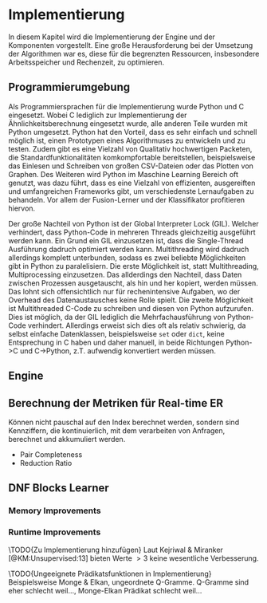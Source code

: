 # Implementierung

In diesem Kapitel wird die Implementierung der Engine und der Komponenten
vorgestellt. Eine große Herausforderung bei der Umsetzung der Algorithmen war
es, diese für die begrenzten Ressourcen, insbesondere Arbeitsspeicher und
Rechenzeit, zu optimieren.

## Programmierumgebung

Als Programmiersprachen für die Implementierung wurde Python und C eingesetzt.
Wobei C lediglich zur Implementierung der Ähnlichkeitsberechnung eingesetzt
wurde, alle anderen Teile wurden mit Python umgesetzt. Python hat den Vorteil,
dass es sehr einfach und schnell möglich ist, einen Prototypen eines
Algorithmuses zu entwickeln und zu testen. Zudem gibt es eine Vielzahl von
Qualitativ hochwertigen Packeten, die Standardfunktionalitäten komkompfortable
bereitstellen, beispielsweise das Einlesen und Schreiben von großen CSV-Dateien
oder das Plotten von Graphen. Des Weiteren wird Python im Maschine Learning
Bereich oft genutzt, was dazu führt, dass es eine Vielzahl von effizienten,
ausgereiften und umfangreichen Frameworks gibt, um verschiedenste Lernaufgaben
zu behandeln. Vor allem der Fusion-Lerner und der Klassifikator profitieren
hiervon.

Der große Nachteil von Python ist der Global Interpreter Lock (GIL). Welcher
verhindert, dass Python-Code in mehreren Threads gleichzeitig ausgeführt werden
kann. Ein Grund ein GIL einzusetzen ist, dass die Single-Thread Ausführung
dadruch optimiert werden kann. Multithreading wird dadruch allerdings komplett
unterbunden, sodass es zwei beliebte Möglichkeiten gibt in Python zu
paralelisiern. Die erste Möglichkeit ist, statt Multithreading, Multiprocessing
einzusetzen. Das allderdings den Nachteil, dass Daten zwischen Prozessen
ausgetauscht, als hin und her kopiert, werden müssen. Das lohnt sich
offensichtlich nur für rechenintensive Aufgaben, wo der Overhead des
Datenaustausches keine Rolle spielt. Die zweite Möglichkeit ist Multithreaded
C-Code zu schreiben und diesen von Python aufzurufen. Dies ist möglich, da der
GIL lediglich die Mehrfachausführung von Python-Code verhindert. Allerdings
erweist sich dies oft als relativ schwierig, da selbst einfache Datenklassen,
beispielsweise `set` oder `dict`, keine Entsprechung in C haben und daher
manuell, in beide Richtungen Python->C und C->Python, z.T. aufwendig konvertiert
werden müssen.

## Engine

## Berechnung der Metriken für Real-time ER

Können nicht pauschal auf den Index berechnet werden, sondern sind Kennziffern,
die kontinuierlich, mit dem verarbeiten von Anfragen, berechnet und akkumuliert
werden.

* Pair Completeness
* Reduction Ratio

## DNF Blocks Learner

### Memory Improvements

### Runtime Improvements

\TODO{Zu Implementierung hinzufügen} Laut Kejriwal & Miranker
[@KM:Unsupervised:13] bieten Werte $>3$ keine wesentliche Verbesserung.

\TODO{Ungeeignete Prädikatsfunktionen in Implementierung} Beispielsweise Monge &
Elkan, ungeordnete Q-Gramme.
Q-Gramme sind eher schlecht weil..., Monge-Elkan Prädikat schlecht weil...
